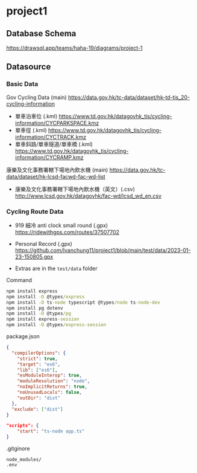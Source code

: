 # project1

## Database Schema

https://drawsql.app/teams/haha-19/diagrams/project-1


## Datasource 


### Basic Data
Gov Cycling Data (main) https://data.gov.hk/tc-data/dataset/hk-td-tis_20-cycling-information
- 單車泊車位 (.kml) https://www.td.gov.hk/datagovhk_tis/cycling-information/CYCPARKSPACE.kmz
- 單車徑 (.kml) https://www.td.gov.hk/datagovhk_tis/cycling-information/CYCTRACK.kmz
- 單車斜路/單車隧道/單車橋 (.kml) https://www.td.gov.hk/datagovhk_tis/cycling-information/CYCRAMP.kmz


康樂及文化事務署轄下場地內飲水機 (main) https://data.gov.hk/tc-data/dataset/hk-lcsd-facwd-fac-wd-list
- 康樂及文化事務署轄下場地內飲水機（英文）(.csv) http://www.lcsd.gov.hk/datagovhk/fac-wd/lcsd_wd_en.csv

### Cycling Route Data

- 919 細冷 anti clock small round (.gpx) https://ridewithgps.com/routes/37507702

- Personal Record (.gpx) https://github.com/Ivanchung11/project1/blob/main/test/data/2023-01-23-150805.gpx  


- Extras are in the `test/data` folder


Command
```cmd
npm install express
npm install -D @types/express
npm install -D ts-node typescript @types/node ts-node-dev 
npm install pg dotenv
npm install -D @types/pg
npm install express-session
npm install -D @types/express-session
```

package.json
```json
{
  "compilerOptions": {
    "strict": true,
    "target": "es6",
    "lib": ["es6"],
    "esModuleInterop": true,
    "moduleResolution": "node",
    "noImplicitReturns": true,
    "noUnusedLocals": false,
    "outDir": "dist"
  },
  "exclude": ["dist"]
}

"scripts": {
	"start": "ts-node app.ts"
}
```




.gitginore
```
node_modules/
.env
```
